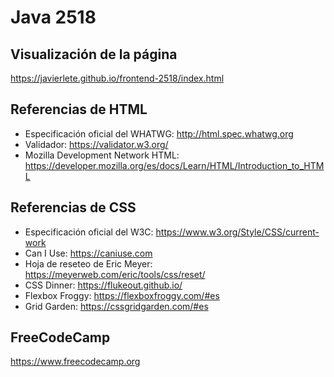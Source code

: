 # Java 2518

## Visualización de la página

https://javierlete.github.io/frontend-2518/index.html

## Referencias de HTML

* Especificación oficial del WHATWG: http://html.spec.whatwg.org
* Validador: https://validator.w3.org/
* Mozilla Development Network HTML: https://developer.mozilla.org/es/docs/Learn/HTML/Introduction_to_HTML

## Referencias de CSS

* Especificación oficial del W3C: https://www.w3.org/Style/CSS/current-work
* Can I Use:  https://caniuse.com
* Hoja de reseteo de Eric Meyer: https://meyerweb.com/eric/tools/css/reset/
* CSS Dinner: https://flukeout.github.io/
* Flexbox Froggy: https://flexboxfroggy.com/#es
* Grid Garden: https://cssgridgarden.com/#es

## FreeCodeCamp

https://www.freecodecamp.org

